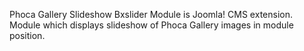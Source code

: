 Phoca Gallery Slideshow Bxslider Module is Joomla! CMS extension. Module which displays slideshow of Phoca Gallery images in module position.
